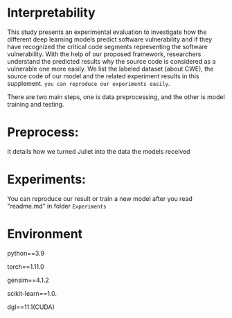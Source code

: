 # Interpretability
This study presents an experimental evaluation to investigate how the different deep learning models predict software vulnerability and if they have recognized the critical code segments representing the software vulnerability. With the help of our proposed framework, researchers understand the predicted results why the source code is considered as a vulnerable one more easily. We list the labeled dataset (about CWE), the source code of our model and the related experiment results in this supplement. `you can reproduce our experiments easily`.

There are two main steps, one is data preprocessing, and the other is model training and testing.

# Preprocess:
It details how we turned Juliet into the data the models received

# Experiments:
You can reproduce our result or train a new model after you read "readme.md" in folder `Experiments`

# Environment
python==3.9

torch==1.11.0

gensim==4.1.2

scikit-learn==1.0.

dgl==11.1(CUDA)

